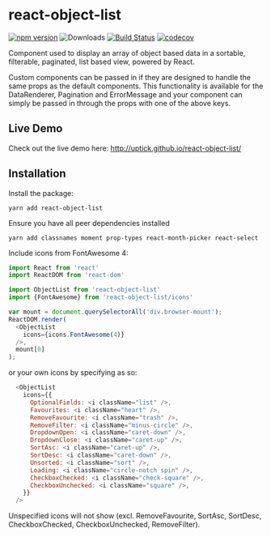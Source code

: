# react-object-list

[![npm version](https://badge.fury.io/js/react-object-list.svg)](http://badge.fury.io/js/react-object-list)
![Downloads](http://img.shields.io/npm/dm/react-object-list.svg?style=flat)
[![Build Status](https://travis-ci.org/uptick/react-object-list.svg?branch=master)](https://travis-ci.org/uptick/react-object-list)
[![codecov](https://codecov.io/gh/uptick/react-object-list/branch/master/graph/badge.svg)](https://codecov.io/gh/uptick/react-object-list)

Component used to display an array of object based data in a sortable, filterable, paginated, list based view, powered by React.

Custom components can be passed in if they are designed to handle the same props as the default components. This functionality is available for the DataRenderer, Pagination and ErrorMessage and your component can simply be passed in through the props with one of the above keys.

## Live Demo

Check out the live demo here: http://uptick.github.io/react-object-list/

## Installation

Install the package:

```
yarn add react-object-list
```
Ensure you have all peer dependencies installed
```
yarn add classnames moment prop-types react-month-picker react-select
```


Include icons from FontAwesome 4:

```javascript
import React from 'react'
import ReactDOM from 'react-dom'

import ObjectList from 'react-object-list'
import {FontAwesome} from 'react-object-list/icons'

var mount = document.querySelectorAll('div.browser-mount');
ReactDOM.render(
  <ObjectList
    icons={icons.FontAwesome(4)}
  />,
  mount[0]
);
```

or your own icons by specifying as so:
```javascript
  <ObjectList
    icons={{
      OptionalFields: <i className="list" />,
      Favourites: <i className="heart" />,
      RemoveFavourite: <i className="trash" />,
      RemoveFilter: <i className="minus-circle" />,
      DropdownOpen: <i className="caret-down" />,
      DropdownClose: <i className="caret-up" />,
      SortAsc: <i className="caret-up" />,
      SortDesc: <i className="caret-down" />,
      Unsorted: <i className="sort" />,
      Loading: <i className="circle-notch spin" />,
      CheckboxChecked: <i className="check-square" />,
      CheckboxUnchecked: <i className="square" />,
    }}
  />
```

Unspecified icons will not show (excl. RemoveFavourite, SortAsc, SortDesc, CheckboxChecked, CheckboxUnchecked, RemoveFilter).
